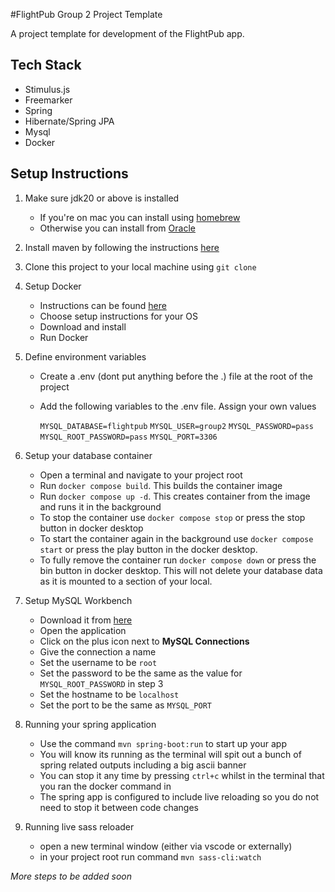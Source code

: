 #FlightPub Group 2 Project Template

A project template for development of the FlightPub app. 

## Tech Stack
- Stimulus.js
- Freemarker
- Spring 
- Hibernate/Spring JPA
- Mysql
- Docker

## Setup Instructions
1. Make sure jdk20 or above is installed
   - If you're on mac you can install using [homebrew](https://formulae.brew.sh/formula/openjdk)
   - Otherwise you can install from [Oracle](https://www.oracle.com/java/technologies/downloads/)
2. Install maven by following the instructions [here](https://maven.apache.org/install.html)
3. Clone this project to your local machine using `git clone`
4. Setup Docker
   - Instructions can be found [here](https://docs.docker.com/get-docker/)
   - Choose setup instructions for your OS
   - Download and install
   - Run Docker
5. Define environment variables
   - Create a .env (dont put anything before the .) file at the root of the project 
   - Add the following variables to the .env file. Assign your own values
   
        `MYSQL_DATABASE=flightpub`
        `MYSQL_USER=group2`
        `MYSQL_PASSWORD=pass`
        `MYSQL_ROOT_PASSWORD=pass`
        `MYSQL_PORT=3306`
    
6. Setup your database container
   - Open a terminal and navigate to your project root
   - Run `docker compose build`. This builds the container image
   - Run `docker compose up -d`. This creates container from the image and runs it in the background
   - To stop the container use `docker compose stop` or press the stop button in docker desktop
   - To start the container again in the background use `docker compose start` or press the play button in the docker desktop.
   - To fully remove the container run `docker compose down` or press the bin button in docker desktop. This will not delete your database data as it is mounted to a section of your local.

7. Setup MySQL Workbench 
   - Download it from [here](https://dev.mysql.com/downloads/workbench/)
   - Open the application
   - Click on the plus icon next to **MySQL Connections**
   - Give the connection a name
   - Set the username to be `root`
   - Set the password to be the same as the value for `MYSQL_ROOT_PASSWORD` in step 3
   - Set the hostname to be `localhost`
   - Set the port to be the same as `MYSQL_PORT`

8. Running your spring application 
   - Use the command `mvn spring-boot:run` to start up your app
   - You will know its running as the terminal will spit out a bunch of spring related outputs including a big ascii banner
   - You can stop it any time by pressing `ctrl+c` whilst in the terminal that you ran the docker command in
   - The spring app is configured to include live reloading so you do not need to stop it between code changes
  
9. Running live sass reloader
   - open a new terminal window (either via vscode or externally)
   - in your project root run command `mvn sass-cli:watch`

*More steps to be added soon*
